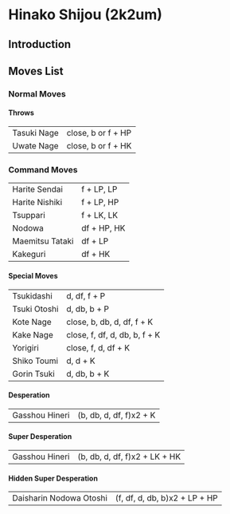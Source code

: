 # Hinako Shijou (2k2um)

## Introduction

## Moves List

### Normal Moves

#### Throws

|             |                    |
|-------------|--------------------|
| Tasuki Nage | close, b or f + HP |
| Uwate Nage  | close, b or f + HK |

### Command Moves

|                 |             |
|-----------------|-------------|
| Harite Sendai   | f + LP, LP  |
| Harite Nishiki  | f + LP, HP  |
| Tsuppari        | f + LK, LK  |
| Nodowa          | df + HP, HK |
| Maemitsu Tataki | df + LP     |
| Kakeguri        | df + HK     |

#### Special Moves

|              |                               |
|--------------|-------------------------------|
| Tsukidashi   | d, df, f + P                  |
| Tsuki Otoshi | d, db, b + P                  |
| Kote Nage    | close, b, db, d, df, f + K    |
| Kake Nage    | close, f, df, d, db, b, f + K |
| Yorigiri     | close, f, d, df + K           |
| Shiko Toumi  | d, d + K                      |
| Gorin Tsuki  | d, db, b + K                  |

#### Desperation

|                |                         |
|----------------|-------------------------|
| Gasshou Hineri | (b, db, d, df, f)x2 + K |

#### Super Desperation

|                |                               |
|----------------|-------------------------------|
| Gasshou Hineri | (b, db, d, df, f)x2 + LK + HK |

#### Hidden Super Desperation

|                         |                               |
|-------------------------|-------------------------------|
| Daisharin Nodowa Otoshi | (f, df, d, db, b)x2 + LP + HP |
